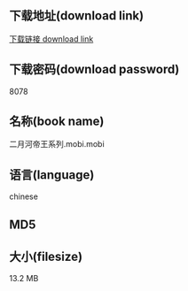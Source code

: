 ## 下载地址(download link)
[下载链接 download link](https://tutu365.netlify.app/?s=%E4%BA%8C%E6%9C%88%E6%B2%B3%E5%B8%9D%E7%8E%8B%E7%B3%BB%E5%88%97.mobi)

## 下载密码(download password)
8078

## 名称(book name)
二月河帝王系列.mobi.mobi

## 语言(language)
chinese

## MD5


## 大小(filesize)
13.2 MB
